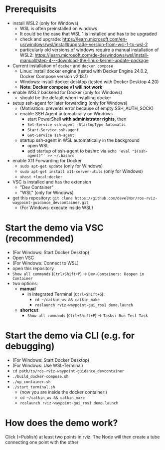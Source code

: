 # Prerequisits
- install WSL2 (only for Windows)
    - WSL is often preinstalled on windows
    - It could be the case that WSL 1 is installed and has to be upgraded
    - check and upgrade: https://learn.microsoft.com/en-us/windows/wsl/install#upgrade-version-from-wsl-1-to-wsl-2
    - particularly old versions of windows require a manual installation of WSL2: https://learn.microsoft.com/de-de/windows/wsl/install-manual#step-4---download-the-linux-kernel-update-package
- Current installation of `docker` and `docker compose`
    - Linux: install docker engine (tested with Decker Engine 24.0.2, Docker Compose version v2.18.1)
    - Windows: install docker desktop (tested with Docker Desktop 4.20)
    - **Note: Docker compose v1 will not work**
- enable WSL2 backend for Docker (only for Windows)
    - should be the default when installing docker
- setup ssh-agent for later forwarding (only for Windows)
    - (Motivation: prevents error because of empty SSH_AUTH_SOCK)
    - enable SSH Agent automatically on Windows
        - start PowerShell **with administrator rights**, then
        - `Set-Service ssh-agent -StartupType Automatic`
        - `Start-Service ssh-agent`
        - `Get-Service ssh-agent`
    - startup ssh-agent in WSL automatically in the background
        - open WSL
        - add startup of ssh-agent to bashrc via `echo 'eval "$(ssh-agent)"' >> ~/.bashrc`
- enable X11 Forwarding for Docker
    - `sudo apt-get update` (only for Windows)
    - `sudo apt-get install x11-server-utils` (only for Windows)
    - `xhost +local:docker`
- VSC is installed and has the extension 
    - "Dev Container"
    - "WSL" (only for Windows)
- get this repository: `git clone https://github.com/develNor/ros-rviz-waypoint-guidance_devcontainer.git` 
    - (For Windows: execute inside WSL)

# Start the demo via VSC (recommended)
- (For Windows: Start Docker Desktop)
- Open VSC
- (For Windows: Connect to WSL)
- open this repository
- `Show all commands` (`Ctrl+Shift+P`) -> `Dev-Containers: Reopen in Container`
- two options:
    - **manual**    
        - in integrated Terminal (`Ctrl+Shift+ö`):
            - `cd ~/catkin_ws && catkin_make`
            - `roslaunch rviz-waypoint-gui_ros1 demo.launch`
    - **shortcut**
        - `Show all commands` (`Ctrl+Shift+P`) -> `Tasks: Run Test Task`

# Start the demo via CLI (e.g. for debugging)
- (For Windows: Start Docker Desktop)
- (For Windows: Use WSL-Terminal)
- `cd path/to/ros-rviz-waypoint-guidance_devcontainer`
- `./build_docker-compose.sh`
- `./up_container.sh`
- `./start_terminal.sh`
    - (now you are inside the docker container:)
    - `cd ~/catkin_ws && catkin_make`
    - `roslaunch rviz-waypoint-gui_ros1 demo.launch`

# How does the demo work?
Click (=Publish) at least two points in rviz. The Node will then create a tube connecting one point with the other